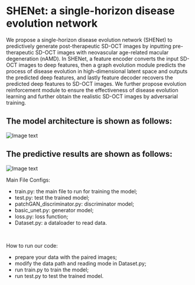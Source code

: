 # SHENet: a single-horizon disease evolution network

We propose a single-horizon disease evolution network (SHENet) to predictively generate post-therapeutic SD-OCT images by inputting pre-therapeutic SD-OCT images with neovascular age-related macular degeneration (nAMD). 
In SHENet, a feature encoder converts the input SD-OCT images to deep features, then a graph evolution module predicts the process of disease evolution in high-dimensional latent space and outputs the predicted deep features, and lastly feature decoder recovers the predicted deep features to SD-OCT images. 
We further propose evolution reinforcement module to ensure the effectiveness of disease evolution learning and further obtain the realistic SD-OCT images by adversarial training.

## The model architecture is shown as follows:
![Image text](https://github.com/ZhangYH0502/SDENet/blob/main/f2.png)

## The predictive results are shown as follows:
![Image text](https://github.com/ZhangYH0502/SDENet/blob/main/f4.png)

Main File Configs: <br>
* train.py: the main file to run for training the model; <br>
* test.py: test the trained model; <br>
* patchGAN_discriminator.py: discriminator model; <br>
* basic_unet.py: generator model; <br>
* loss.py: loss function; <br>
* Dataset.py: a dataloader to read data. <br>

<br>

How to run our code: <br>
* prepare your data with the paired images; <br>
* modify the data path and reading mode in Dataset.py; <br>
* run train.py to train the model; <br>
* run test.py to test the trained model.

